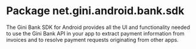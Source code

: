 # Package net.gini.android.bank.sdk

The Gini Bank SDK for Android provides all the UI and functionality needed to use the Gini Bank API in your app to
extract payment information from invoices and to resolve payment requests originating from other apps.  